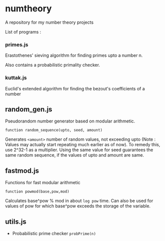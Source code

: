 # numtheory
A repository for my number theory projects

List of programs : 

### primes.js

Erastothenes' sieving algorithm for finding primes upto a number n. 

Also contains a probabilistic primality checker. 

### kuttak.js

Euclid's extended algorithm for finding the bezout's coefficients of a number

## random_gen.js

Pseudorandom number generator based on modular arithmetic. 

`function random_sequence(upto, seed, amount)`

 Generates `<amount>` number of random values, not exceeding upto (Note : Values may actually start repeating much earlier as of now). To remedy this, use 2^32-1 as a multiplier. Using the same value for seed guarantees the same random sequence, if the values of upto and amount are same. 

## fastmod.js

Functions for fast modular arithmetic

`function powmod(base,pow,mod)`

Calculates base^pow % mod in about `log pow` time. Can also be used for values of pow for which base^pow exceeds the storage of the variable. 


## utils.js

- Probabilistic prime checker `probPrime(n)`
